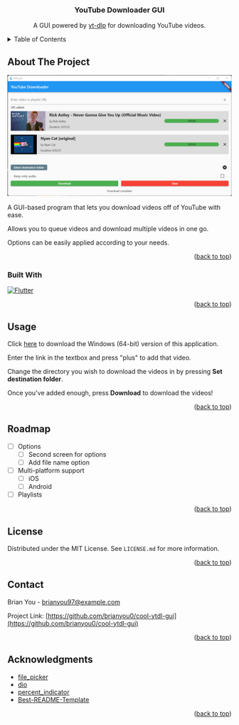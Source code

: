 <a name="readme-top"></a>

<div align="center">
  <h3 align="center">YouTube Downloader GUI</h3>

  <p align="center">
    A GUI powered by <a href="https://github.com/yt-dlp/yt-dlp">yt-dlp</a> for downloading YouTube videos.
  </p>
</div>

<!-- TABLE OF CONTENTS -->
<details>
  <summary>Table of Contents</summary>
  <ol>
    <li>
      <a href="#about-the-project">About The Project</a>
      <ul>
        <li><a href="#built-with">Built With</a></li>
      </ul>
    </li>
    <li><a href="#usage">Usage</a></li>
    <li><a href="#roadmap">Roadmap</a></li>
    <li><a href="#license">License</a></li>
    <li><a href="#contact">Contact</a></li>
    <li><a href="#acknowledgments">Acknowledgments</a></li>
  </ol>
</details>



<!-- ABOUT THE PROJECT -->
## About The Project
<p align="center">
  <img src="images/screenshot.png" alt="screenshot" width="750">
</p>

A GUI-based program that lets you download videos off of YouTube with ease.

Allows you to queue videos and download multiple videos in one go.

Options can be easily applied according to your needs.

<p align="right">(<a href="#readme-top">back to top</a>)</p>



### Built With

[![Flutter][Flutter.dev]][Flutter-url]

<p align="right">(<a href="#readme-top">back to top</a>)</p>

<!-- USAGE EXAMPLES -->
## Usage

Click [here](https://github.com/brianyou0/cool-ytdl-gui/blob/c66fd74db5fc07a4f5b6d47ed8c51b5c2ac4d749/releases/ytdlp_gui.exe) to download the Windows (64-bit) version of this application.

Enter the link in the textbox and press "plus" to add that video.

Change the directory you wish to download the videos in by pressing **Set destination folder**.

Once you've added enough, press **Download** to download the videos!

<p align="right">(<a href="#readme-top">back to top</a>)</p>



<!-- ROADMAP -->
## Roadmap

- [ ] Options
  - [ ] Second screen for options
  - [ ] Add file name option
- [ ] Multi-platform support
  - [ ] iOS
  - [ ] Android
- [ ] Playlists

<p align="right">(<a href="#readme-top">back to top</a>)</p>


<!-- LICENSE -->
## License

Distributed under the MIT License. See `LICENSE.md` for more information.

<p align="right">(<a href="#readme-top">back to top</a>)</p>



<!-- CONTACT -->
## Contact

Brian You - brianyou97@example.com

Project Link: [https://github.com/brianyou0/cool-ytdl-gui](https://github.com/brianyou0/cool-ytdl-gui)

<p align="right">(<a href="#readme-top">back to top</a>)</p>



<!-- ACKNOWLEDGMENTS -->
## Acknowledgments
* [file_picker](https://pub.dev/packages/file_picker)
* [dio](https://pub.dev/packages/dio)
* [percent_indicator](https://pub.dev/packages/percent_indicator)
* [Best-README-Template](https://github.com/othneildrew/Best-README-Template)

<p align="right">(<a href="#readme-top">back to top</a>)</p>

<!-- MARKDOWN LINKS & IMAGES -->
<!-- https://www.markdownguide.org/basic-syntax/#reference-style-links -->
[product-screenshot]: images/screenshot.png
[Flutter.dev]: https://img.shields.io/badge/Flutter-02569B?style=for-the-badge&logo=flutter&logoColor=white
[Flutter-url]: https://flutter.dev/
